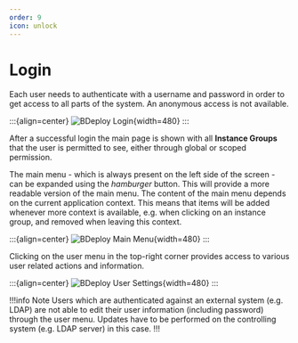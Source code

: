 ```yaml
---
order: 9
icon: unlock
---
```

# Login

Each user needs to authenticate with a username and password in order to get access to all parts of the system. An anonymous access is not available.

:::{align=center}
![BDeploy Login](/images/Doc_Login.png){width=480}
:::

After a successful login the main page is shown with all **Instance Groups** that the user is permitted to see, either through global or scoped permission.

The main menu - which is always present on the left side of the screen - can be expanded using the _hamburger_ button. This will provide a more readable version of the main menu. The content of the main menu depends on the current application context. This means that items will be added whenever more context is available, e.g. when clicking on an instance group, and removed when leaving this context.

:::{align=center}
![BDeploy Main Menu](/images/Doc_MainMenu.png){width=480}
:::

Clicking on the user menu in the top-right corner provides access to various user related actions and information.

:::{align=center}
![BDeploy User Settings](/images/Doc_UserSettings.png){width=480}
:::

!!!info Note
Users which are authenticated against an external system (e.g. LDAP) are not able to edit their user information (including password) through the user menu. Updates have to be performed on the controlling system (e.g. LDAP server) in this case.
!!!